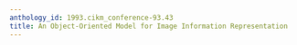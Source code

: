 ```yaml
---
anthology_id: 1993.cikm_conference-93.43
title: An Object-Oriented Model for Image Information Representation
---
```

